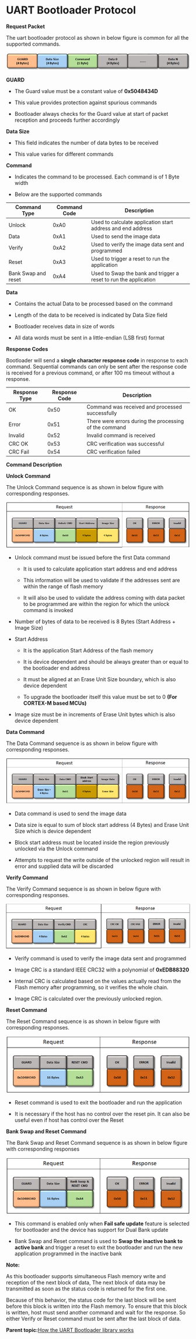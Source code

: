 # UART Bootloader Protocol

**Request Packet**

The uart bootloader protocol as shown in below figure is common for all the supported commands.

![uart_bootloader_protocol](GUID-7266FD41-AE07-436A-BADB-444BBF7B45D5-low.png)

**GUARD**

-   The Guard value must be a constant value of **0x5048434D**

-   This value provides protection against spurious commands

-   Bootloader always checks for the Guard value at start of packet reception and proceeds further accordingly


**Data Size**

-   This field indicates the number of data bytes to be received

-   This value varies for different commands


**Command**

-   Indicates the command to be processed. Each command is of 1 Byte width

-   Below are the supported commands


|Command Type|Command Code|Description|
|------------|------------|-----------|
|Unlock|0xA0|Used to calculate application start address and end address|
|Data|0xA1|Used to send the image data|
|Verify|0xA2|Used to verify the image data sent and programmed|
|Reset|0xA3|Used to trigger a reset to run the application|
|Bank Swap and reset|0xA4|Used to Swap the bank and trigger a reset to run the application|

**Data**

-   Contains the actual Data to be processed based on the command

-   Length of the data to be received is indicated by Data Size field

-   Bootloader receives data in size of words

-   All data words must be sent in a little-endian \(LSB first\) format


**Response Codes**

Bootloader will send a **single character response code** in response to each command. Sequential commands can only be sent after the response code is received for a previous command, or after 100 ms timeout without a response.

|Response Type|Response Code|Description|
|-------------|-------------|-----------|
|OK|0x50|Command was received and processed successfully|
|Error|0x51|There were errors during the processing of the command|
|Invalid|0x52|Invalid command is received|
|CRC OK|0x53|CRC verification was successful|
|CRC Fail|0x54|CRC verification failed|

**Command Description**

**Unlock Command**

The Unlock Command sequence is as shown in below figure with corresponding responses.

![uart_bootloader_unlock_command](GUID-C2FEC2CA-1731-4AFB-BAD8-0F820539A255-low.png)

-   Unlock command must be issued before the first Data command

    -   It is used to calculate application start address and end address

    -   This information will be used to validate if the addresses sent are within the range of flash memory

    -   It will also be used to validate the address coming with data packet to be programmed are within the region for which the unlock command is invoked

-   Number of bytes of data to be received is 8 Bytes \(Start Address + Image Size\)

-   Start Address

    -   It is the application Start Address of the flash memory

    -   It is device dependent and should be always greater than or equal to the bootloader end address

    -   It must be aligned at an Erase Unit Size boundary, which is also device dependent

    -   To upgrade the bootloader itself this value must be set to 0 **\(For CORTEX-M based MCUs\)**

-   Image size must be in increments of Erase Unit bytes which is also device dependent


**Data Command**

The Data Command sequence is as shown in below figure with corresponding responses.

![uart_bootloader_data_command](GUID-02F3DAAE-8109-47C3-9E28-70BAF6BA2962-low.png)

-   Data command is used to send the image data

-   Data size is equal to sum of block start address \(4 Bytes\) and Erase Unit Size which is device dependent

-   Block start address must be located inside the region previously unlocked via the Unlock command

-   Attempts to request the write outside of the unlocked region will result in error and supplied data will be discarded


**Verify Command**

The Verify Command sequence is as shown in below figure with corresponding responses.

![uart_bootloader_verify_command](GUID-567927C9-C2B6-48C3-BE43-4B31526C64D7-low.png)

-   Verify command is used to verify the image data sent and programmed

-   Image CRC is a standard IEEE CRC32 with a polynomial of **0xEDB88320**

-   Internal CRC is calculated based on the values actually read from the Flash memory after programming, so it verifies the whole chain.

-   Image CRC is calculated over the previously unlocked region.


**Reset Command**

The Reset Command sequence is as shown in below figure with corresponding responses.

![uart_bootloader_reset_command](GUID-A0630509-4A91-406F-958C-6F5607CCBBB2-low.png)

-   Reset command is used to exit the bootloader and run the application

-   It is necessary if the host has no control over the reset pin. It can also be useful even if host has control over the Reset


**Bank Swap and Reset Command**

The Bank Swap and Reset Command sequence is as shown in below figure with corresponding responses

![uart_bootloader_BankSwap_Reset_command](GUID-2AEE60F4-7C42-4DA1-9952-2B71A28160D0-low.png)

-   This command is enabled only when **Fail safe update** feature is selected for bootloader and the device has support for Dual Bank update

-   Bank Swap and Reset command is used to **Swap the inactive bank to active bank** and trigger a reset to exit the bootloader and run the new application programmed in the inactive bank


**Note:**

As this bootloader supports simultaneous Flash memory write and reception of the next block of data, The next block of data may be transmitted as soon as the status code is returned for the first one.

Because of this behavior, the status code for the last block will be sent before this block is written into the Flash memory. To ensure that this block is written, host must send another command and wait for the response. So either Verify or Reset command must be sent after the last block of data.

**Parent topic:**[How the UART Bootloader library works](GUID-03E67D01-3442-4A5E-A1D7-8C5EF776D876.md)

